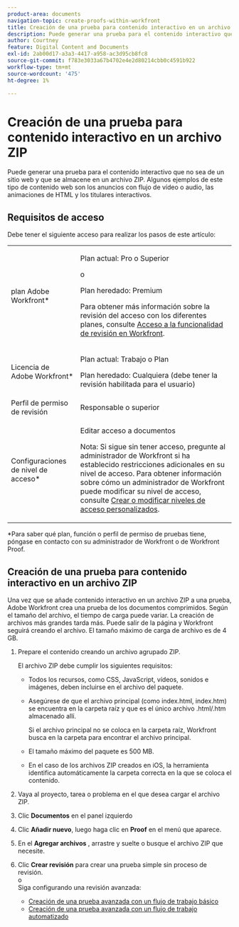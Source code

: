 ```yaml
---
product-area: documents
navigation-topic: create-proofs-within-workfront
title: Creación de una prueba para contenido interactivo en un archivo ZIP
description: Puede generar una prueba para el contenido interactivo que no sea de un sitio web y que se almacene en un archivo ZIP. Algunos ejemplos de este tipo de contenido web son los anuncios con flujo de vídeo o audio, las animaciones de HTML y los titulares interactivos.
author: Courtney
feature: Digital Content and Documents
exl-id: 2ab00d17-a3a3-4417-a958-ac3d95cb8fc8
source-git-commit: f783e3033a67b4702e4e2d80214cbb0c4591b922
workflow-type: tm+mt
source-wordcount: '475'
ht-degree: 1%

---
```


# Creación de una prueba para contenido interactivo en un archivo ZIP

Puede generar una prueba para el contenido interactivo que no sea de un sitio web y que se almacene en un archivo ZIP. Algunos ejemplos de este tipo de contenido web son los anuncios con flujo de vídeo o audio, las animaciones de HTML y los titulares interactivos.

## Requisitos de acceso

Debe tener el siguiente acceso para realizar los pasos de este artículo:

<table style="table-layout:auto"> 
 <col> 
 <col> 
 <tbody> 
  <tr> 
   <td role="rowheader">plan Adobe Workfront*</td> 
   <td> <p>Plan actual: Pro o Superior</p> <p>o</p> <p>Plan heredado: Premium</p> <p>Para obtener más información sobre la revisión del acceso con los diferentes planes, consulte <a href="/help/quicksilver/administration-and-setup/manage-workfront/configure-proofing/access-to-proofing-functionality.md" class="MCXref xref">Acceso a la funcionalidad de revisión en Workfront</a>.</p> </td> 
  </tr> 
  <tr> 
   <td role="rowheader">Licencia de Adobe Workfront*</td> 
   <td> <p>Plan actual: Trabajo o Plan</p> <p>Plan heredado: Cualquiera (debe tener la revisión habilitada para el usuario)</p> </td> 
  </tr> 
  <tr> 
   <td role="rowheader">Perfil de permiso de revisión </td> 
   <td>Responsable o superior</td> 
  </tr> 
  <tr> 
   <td role="rowheader">Configuraciones de nivel de acceso*</td> 
   <td> <p>Editar acceso a documentos</p> <p>Nota: Si sigue sin tener acceso, pregunte al administrador de Workfront si ha establecido restricciones adicionales en su nivel de acceso. Para obtener información sobre cómo un administrador de Workfront puede modificar su nivel de acceso, consulte <a href="../../../administration-and-setup/add-users/configure-and-grant-access/create-modify-access-levels.md" class="MCXref xref">Crear o modificar niveles de acceso personalizados</a>.</p> </td> 
  </tr> 
 </tbody> 
</table>

&#42;Para saber qué plan, función o perfil de permiso de pruebas tiene, póngase en contacto con su administrador de Workfront o de Workfront Proof.

## Creación de una prueba para contenido interactivo en un archivo ZIP

Una vez que se añade contenido interactivo en un archivo ZIP a una prueba, Adobe Workfront crea una prueba de los documentos comprimidos. Según el tamaño del archivo, el tiempo de carga puede variar. La creación de archivos más grandes tarda más. Puede salir de la página y Workfront seguirá creando el archivo. El tamaño máximo de carga de archivo es de 4 GB. 

1. Prepare el contenido creando un archivo agrupado ZIP.

   El archivo ZIP debe cumplir los siguientes requisitos:

   * Todos los recursos, como CSS, JavaScript, vídeos, sonidos e imágenes, deben incluirse en el archivo del paquete.
   * Asegúrese de que el archivo principal (como index.html, index.htm) se encuentra en la carpeta raíz y que es el único archivo .html/.htm almacenado allí.

     Si el archivo principal no se coloca en la carpeta raíz, Workfront busca en la carpeta para encontrar el archivo principal.

   * El tamaño máximo del paquete es 500 MB.
   * En el caso de los archivos ZIP creados en iOS, la herramienta identifica automáticamente la carpeta correcta en la que se coloca el contenido.

1. Vaya al proyecto, tarea o problema en el que desea cargar el archivo ZIP.
1. Clic **Documentos** en el panel izquierdo
1. Clic **Añadir nuevo**, luego haga clic en **Proof** en el menú que aparece.
1. En el **Agregar archivos** , arrastre y suelte o busque el archivo ZIP que necesite.
1. Clic **Crear revisión** para crear una prueba simple sin proceso de revisión.\
   o\
   Siga configurando una revisión avanzada:

   * [Creación de una prueba avanzada con un flujo de trabajo básico](../../../review-and-approve-work/proofing/creating-proofs-within-workfront/configure-basic-proof-workflow.md)
   * [Creación de una prueba avanzada con un flujo de trabajo automatizado](../../../review-and-approve-work/proofing/creating-proofs-within-workfront/create-automated-proof-workflow.md)
